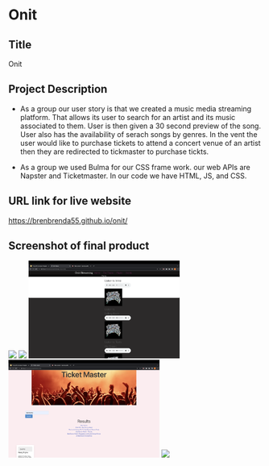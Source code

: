 # Onit

## Title

Onit

## Project Description

* As a group our user story is that we created a music media streaming platform. That allows its user to search for an artist and its music associated to them. User is then given a 30 second preview of the song. User also has the availability of serach songs by genres. In the vent the user would like to purchase tickets to attend a concert venue of an artist then they are redirected to tickmaster to purchase tickts.

* As a group we used Bulma for our CSS frame work. our web APIs are Napster and Ticketmaster. In our code we have HTML, JS, and CSS. 



## URL link for live website

https://brenbrenda55.github.io/onit/

## Screenshot of final product
<img  src = "./assets/images/albums.png" width="300" height="auto">

<img  src = "./assets/images/home.png" width="300" height="auto">

<img  src = "./assets/images/list.png" width="300" height="auto">

<img  src = "./assets/images/tmsearch.png" width="300" height="auto">

<img  src = "./assets/images/genres.png" width="300" height="auto">










